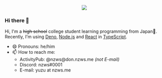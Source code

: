 <div align="center">

![](https://github-profile-summary-cards.vercel.app/api/cards/profile-details?username=nzws&theme=dracula)

</div>

### Hi there 👋

Hi, I'm a ~~high school~~ college student learning programming from Japan🗾. Recently, I'm using [Deno](https://deno.land), [Node.js](https://nodejs.org) and [React](https://reactjs.org) in [TypeScript](https://typescriptlang.org).

- 😄 Pronouns: he/him
- 📫 How to reach me:
  - ActivityPub: @nzws<span>@</span>don.nzws.me *(not E-mail)*
  - Discord: nzws#0001
  - E-mail: yuzu at nzws.me

